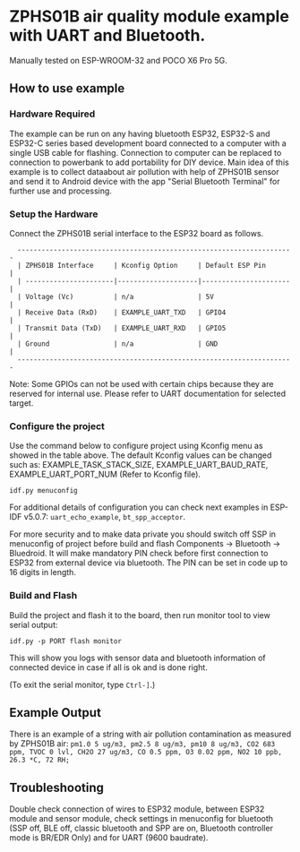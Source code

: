 
# ZPHS01B air quality module example with UART and Bluetooth. 

Manually tested on ESP-WROOM-32 and POCO X6 Pro 5G.

## How to use example

### Hardware Required

The example can be run on any having bluetooth ESP32, ESP32-S and ESP32-C series based development board connected to a computer with a single USB cable for flashing. 
Connection to computer can be replaced to connection to powerbank to add portability for DIY device. 
Main idea of this example is to collect dataabout air pollution with help of ZPHS01B sensor and send it 
to Android device with the app "Serial Bluetooth Terminal" for further use and processing. 

### Setup the Hardware

Connect the ZPHS01B serial interface to the ESP32 board as follows.

```
  ---------------------------------------------------------------------
  | ZPHS01B Interface     | Kconfig Option     | Default ESP Pin      |
  | ----------------------|--------------------|----------------------|
  | Voltage (Vc)          | n/a                | 5V                   |
  | Receive Data (RxD)    | EXAMPLE_UART_TXD   | GPIO4                |
  | Transmit Data (TxD)   | EXAMPLE_UART_RXD   | GPIO5                |
  | Ground                | n/a                | GND                  |
  ---------------------------------------------------------------------
```
Note: Some GPIOs can not be used with certain chips because they are reserved for internal use. Please refer to UART documentation for selected target.

### Configure the project

Use the command below to configure project using Kconfig menu as showed in the table above.
The default Kconfig values can be changed such as: EXAMPLE_TASK_STACK_SIZE, EXAMPLE_UART_BAUD_RATE, EXAMPLE_UART_PORT_NUM (Refer to Kconfig file).
```
idf.py menuconfig
```
For additional details of configuration you can check next examples in ESP-IDF v5.0.7:
`uart_echo_example`, `bt_spp_acceptor`.

For more security and to make data private you should switch off SSP in menuconfig of project before build and flash Components -> Bluetooth -> Bluedroid. It will make mandatory PIN check before first connection to ESP32 from external device via bluetooth. The PIN can be set in code up to 16 digits in length.

### Build and Flash

Build the project and flash it to the board, then run monitor tool to view serial output:

```
idf.py -p PORT flash monitor
```
This will show you logs with sensor data and bluetooth information of connected device in case if all is ok and is done right.

(To exit the serial monitor, type ``Ctrl-]``.)


## Example Output

There is an example of a string with air pollution contamination as measured by ZPHS01B air: 
`pm1.0 5 ug/m3, pm2.5 8 ug/m3, pm10 8 ug/m3, CO2 683 ppm, TVOC 0 lvl, CH2O 27 ug/m3, CO 0.5 ppm, O3 0.02 ppm, NO2 10 ppb, 26.3 *C, 72 RH;`

## Troubleshooting

Double check connection of wires to ESP32 module, between ESP32 module and sensor module, check settings in menuconfig for bluetooth (SSP off, BLE off, classic bluetooth and SPP are on, Bluetooth controller mode is BR/EDR Only) and for UART (9600 baudrate).
